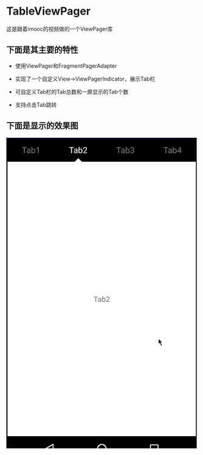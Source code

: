 # TableViewPager
这是跟着imooc的视频做的一个ViewPager库
## 下面是其主要的特性
 - 使用ViewPager和FragmentPagerAdapter
 
 - 实现了一个自定义View->ViewPagerIndicator，展示Tab栏
 
 - 可自定义Tab栏的Tab总数和一屏显示的Tab个数
 
 - 支持点击Tab跳转
 
## 下面是显示的效果图

![image](https://github.com/zengzhezz/TableViewPager/blob/master/images/1.gif)
